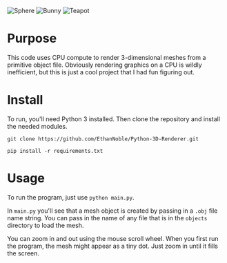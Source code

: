 ![Sphere](https://github.com/user-attachments/assets/02fa427d-04ae-4c32-96a4-e9e72adf61f5)
![Bunny](https://github.com/user-attachments/assets/0d8c0dcb-0724-4cec-85e6-1fa283c1f1d8)
![Teapot](https://github.com/user-attachments/assets/d10c06bc-8f3b-4f02-9ecf-5c42746c451b)

# Purpose
This code uses CPU compute to render 3-dimensional meshes from a primitive object file. Obviously rendering graphics on a CPU is wildly inefficient, but this is just a cool project that I had fun figuring out.

# Install
To run, you'll need Python 3 installed. Then clone the repository and install the needed modules.

```git clone https://github.com/EthanNoble/Python-3D-Renderer.git```

```pip install -r requirements.txt```

# Usage
To run the program, just use ```python main.py```.

In ```main.py``` you'll see that a mesh object is created by passing in a ```.obj``` file name string. You can pass in the name of any file that is in the ```objects``` directory to load the mesh.

You can zoom in and out using the mouse scroll wheel. When you first run the program, the mesh might appear as a tiny dot. Just zoom in until it fills the screen.
